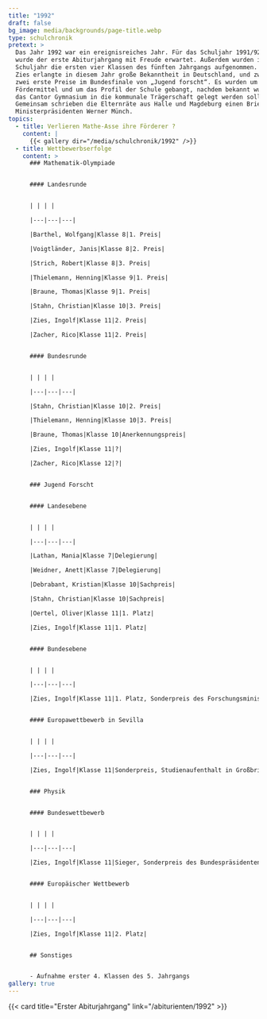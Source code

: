 ```yaml
---
title: "1992"
draft: false
bg_image: media/backgrounds/page-title.webp
type: schulchronik
pretext: >
  Das Jahr 1992 war ein ereignisreiches Jahr. Für das Schuljahr 1991/92
  wurde der erste Abiturjahrgang mit Freude erwartet. Außerdem wurden in diesem
  Schuljahr die ersten vier Klassen des fünften Jahrgangs aufgenommen. Ingolf
  Zies erlangte in diesem Jahr große Bekanntheit in Deutschland, und zwar durch
  zwei erste Preise im Bundesfinale von „Jugend forscht“. Es wurden um die
  Fördermittel und um das Profil der Schule gebangt, nachdem bekannt wurde, dass
  das Cantor Gymnasium in die kommunale Trägerschaft gelegt werden sollte.
  Gemeinsam schrieben die Elternräte aus Halle und Magdeburg einen Brief an den
  Ministerpräsidenten Werner Münch.
topics:
  - title: Verlieren Mathe-Asse ihre Förderer ?
    content: |
      {{< gallery dir="/media/schulchronik/1992" />}}
  - title: Wettbewerbserfolge
    content: >
      ### Mathematik-Olympiade


      #### Landesrunde


      | | | |

      |---|---|---|

      |Barthel, Wolfgang|Klasse 8|1. Preis|

      |Voigtländer, Janis|Klasse 8|2. Preis|

      |Strich, Robert|Klasse 8|3. Preis|

      |Thielemann, Henning|Klasse 9|1. Preis|

      |Braune, Thomas|Klasse 9|1. Preis|

      |Stahn, Christian|Klasse 10|3. Preis|

      |Zies, Ingolf|Klasse 11|2. Preis|

      |Zacher, Rico|Klasse 11|2. Preis|


      #### Bundesrunde


      | | | |

      |---|---|---|

      |Stahn, Christian|Klasse 10|2. Preis|

      |Thielemann, Henning|Klasse 10|3. Preis|

      |Braune, Thomas|Klasse 10|Anerkennungspreis|

      |Zies, Ingolf|Klasse 11|?|

      |Zacher, Rico|Klasse 12|?|


      ### Jugend Forscht


      #### Landesebene


      | | | |

      |---|---|---|

      |Lathan, Mania|Klasse 7|Delegierung|

      |Weidner, Anett|Klasse 7|Delegierung|

      |Debrabant, Kristian|Klasse 10|Sachpreis|

      |Stahn, Christian|Klasse 10|Sachpreis|

      |Oertel, Oliver|Klasse 11|1. Platz|

      |Zies, Ingolf|Klasse 11|1. Platz|


      #### Bundesebene


      | | | |

      |---|---|---|

      |Zies, Ingolf|Klasse 11|1. Platz, Sonderpreis des Forschungsministers, Empfang beim Bundespräsidenten|


      #### Europawettbewerb in Sevilla


      | | | |

      |---|---|---|

      |Zies, Ingolf|Klasse 11|Sonderpreis, Studienaufenthalt in Großbritanien|


      ### Physik


      #### Bundeswettbewerb


      | | | |

      |---|---|---|

      |Zies, Ingolf|Klasse 11|Sieger, Sonderpreis des Bundespräsidenten, Preis des Bundesforschungsministers|


      #### Europäischer Wettbewerb


      | | | |

      |---|---|---|

      |Zies, Ingolf|Klasse 11|2. Platz|


      ## Sonstiges


      - Aufnahme erster 4. Klassen des 5. Jahrgangs
gallery: true
---
```

{{< card title="Erster Abiturjahrgang" link="/abiturienten/1992" >}}
